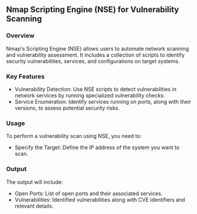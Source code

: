 ## Nmap Scripting Engine (NSE) for Vulnerability Scanning
### Overview
Nmap's Scripting Engine (NSE) allows users to automate network scanning and vulnerability assessment. It includes a collection of scripts to identify security vulnerabilities, services, and configurations on target systems.
### Key Features
* Vulnerability Detection: Use NSE scripts to detect vulnerabilities in network services by running specialized vulnerability checks.
* Service Enumeration: Identify services running on ports, along with their versions, to assess potential security risks.
### Usage
To perform a vulnerability scan using NSE, you need to:
* Specify the Target: Define the IP address of the system you want to scan.
### Output
The output will include:

* Open Ports: List of open ports and their associated services.
* Vulnerabilities: Identified vulnerabilities along with CVE identifiers and relevant details.
